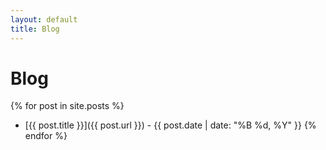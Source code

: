 ```yaml
---
layout: default
title: Blog
---
```

# Blog

{% for post in site.posts %}
- [{{ post.title }}]({{ post.url }}) - {{ post.date | date: "%B %d, %Y" }}
{% endfor %}
